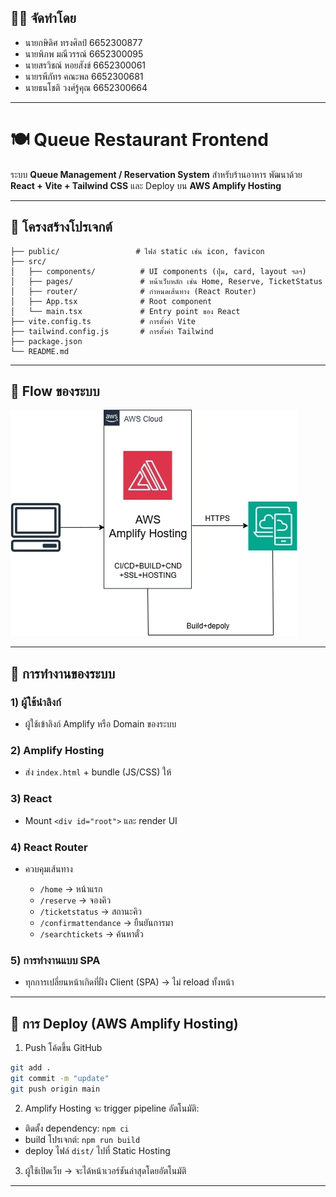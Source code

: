 ## 👨‍💻 จัดทำโดย

* นายกษิดิศ ทรงศิลป์  6652300877
* นายพิภพ มณีวรรณ์   6652300095
* นายสรวิชณ์ หอยสังข์  6652300061
* นายรพีภัทร คณะพล   6652300681
* นายธนโชติ วงศ์รู้คุณ  6652300664

---

# 🍽️ Queue Restaurant Frontend

ระบบ **Queue Management / Reservation System** สำหรับร้านอาหาร
พัฒนาด้วย **React + Vite + Tailwind CSS** และ Deploy บน **AWS Amplify Hosting**

---

## 📂 โครงสร้างโปรเจกต์

```plaintext
├── public/                 # ไฟล์ static เช่น icon, favicon
├── src/
│   ├── components/          # UI components (ปุ่ม, card, layout ฯลฯ)
│   ├── pages/               # หน้าเว็บหลัก เช่น Home, Reserve, TicketStatus
│   ├── router/              # กำหนดเส้นทาง (React Router)
│   ├── App.tsx              # Root component
│   └── main.tsx             # Entry point ของ React
├── vite.config.ts           # การตั้งค่า Vite
├── tailwind.config.js       # การตั้งค่า Tailwind
├── package.json
└── README.md
```

---

## 🧭 Flow ของระบบ 

![System Flow](./public/image/frontend-peer.jpg)

---

## 🔧 การทำงานของระบบ

### 1) ผู้ใช้นำลิงก์

* ผู้ใช้เข้าลิงก์ Amplify หรือ Domain ของระบบ

### 2) Amplify Hosting

* ส่ง `index.html` + bundle (JS/CSS) ให้

### 3) React

* Mount `<div id="root">` และ render UI

### 4) React Router

* ควบคุมเส้นทาง

  * `/home` → หน้าแรก
  * `/reserve` → จองคิว
  * `/ticketstatus` → สถานะคิว
  * `/confirmattendance` → ยืนยันการมา
  * `/searchtickets` → ค้นหาตั๋ว

### 5) การทำงานแบบ SPA

* ทุกการเปลี่ยนหน้าเกิดที่ฝั่ง Client (SPA) → ไม่ reload ทั้งหน้า

---

## 🚀 การ Deploy (AWS Amplify Hosting)

1. Push โค้ดขึ้น GitHub

```bash
git add .
git commit -m "update"
git push origin main
```

2. Amplify Hosting จะ trigger pipeline อัตโนมัติ:

* ติดตั้ง dependency: `npm ci`
* build โปรเจกต์: `npm run build`
* deploy ไฟล์ `dist/` ไปที่ Static Hosting

3. ผู้ใช้เปิดเว็บ → จะได้หน้าเวอร์ชันล่าสุดโดยอัตโนมัติ

---




